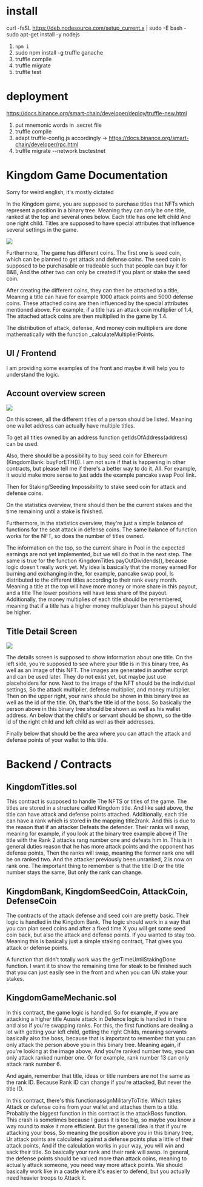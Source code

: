 # install

curl -fsSL https://deb.nodesource.com/setup_current.x | sudo -E bash -
sudo apt-get install -y nodejs

1. `npm i`
2. sudo npm install -g truffle ganache 
3. truffle compile
4. truffle migrate
5. truffle test

# deployment

https://docs.binance.org/smart-chain/developer/deploy/truffle-new.html

1. put mnemonic words in .secret file
2. truffle compile
3. adapt truffle-config.js accordingly -> https://docs.binance.org/smart-chain/developer/rpc.html
4. truffle migrate --network bsctestnet


# Kingdom Game Documentation

Sorry for weird english, it's mostly dictated

In the Kingdom game, you are supposed to purchase titles that NFTs which represent a position in a binary tree. Meaning they can only be one title, ranked at the top and several ones below. Each title has one left child And one right child. Titles are supposed to have special attributes that influence several settings in the game.

![](doc/images/binary-tree-to-DLL.png)

Furthermore, The game has different coins. The first one is seed coin, which can be planned to get attack and defense coins. The seed coin is supposed to be purchasable or tradeable such that people can buy it for B&amp;B, And the other two can only be created if you plant or stake the seed coin.

After creating the different coins, they can then be attached to a title, Meaning a title can have for example 1000 attack points and 5000 defense coins. These attached coins are then influenced by the special attributes mentioned above. For example, if a title has an attack coin multiplier of 1.4, The attached attack coins are then multiplied in the game by 1.4.

The distribution of attack, defense, And money coin multipliers are done mathematically with the function \_calculateMultiplierPoints.

## UI / Frontend

I am providing some examples of the front and maybe it will help you to understand the logic.

## Account overview screen

![](doc/images/myaccount.png)

On this screen, all the different titles of a person should be listed. Meaning one wallet address can actually have multiple titles.

To get all titles owned by an address function getIdsOfAddress(address) can be used.

Also, there should be a possibility to buy seed coin for Ethereum (KingdomBank: buyForETH()). I am not sure if that is happening in other contracts, but please tell me if there&#39;s a better way to do it. All. For example, it would make more sense to just adds the example pancake swap Pool link.

Then for Staking/Seeding Impossibility to stake seed coin for attack and defense coins.

On the statistics overview, there should then be the current stakes and the time remaining until a stake is finished.

Furthermore, in the statistics overview, they&#39;re just a simple balance of functions for the seat attack in defense coins. The same balance of function works for the NFT, so does the number of titles owned.

The information on the top, so the current share in Pool in the expected earnings are not yet implemented, but we will do that in the next step. The same is true for the function KingdomTitles.payOutDividends(), because logic doesn&#39;t really work yet. My idea is basically that the money earned For burning and exchanging in the, for example, pancake swap pool, Is distributed to the different titles according to their rank every month. Meaning a title at the top will have more money or more share in this payout, and a title The lower positions will have less share of the payout. Additionally, the money multiplies of each title should be remembered, meaning that if a title has a higher money multiplayer than his payout should be higher.

## Title Detail Screen

![](doc/images/detailpage.png)

The details screen is supposed to show information about one title. On the left side, you&#39;re supposed to see where your title is in this binary tree, As well as an image of this NFT. The images are generated in another script and can be used later. They do not exist yet, but maybe just use placeholders for now. Next to the image of the NFT should be the individual settings, So the attack multiplier, defense multiplier, and money multiplier. Then on the upper right, your rank should be shown in this binary tree as well as the id of the title. Oh, that&#39;s the title id of the boss. So basically the person above in this binary tree should be shown as well as his wallet address. An below that the child&#39;s or servant should be shown, so the title id of the right child and left child as well as their addresses.

Finally below that should be the area where you can attach the attack and defense points of your wallet to this title.

# Backend / Contracts

## KingdomTitles.sol

This contract is supposed to handle The NFTS or titles of the game. The titles are stored in a structure called Kingdom title. And like said above, the title can have attack and defense points attached. Additionally, each title can have a rank which is stored in the mapping title2rank. And this is due to the reason that if an attacker Defeats the defender. Their ranks will swap, meaning for example, if you look at the binary tree example above if The title with the Rank 2 attacks rang number one and defeats him in. This is in general duties reason that he has more attack points and the opponent has defense points, Then the ranks will swap, meaning the former rank one will be on ranked two. And the attacker previously been unranked, 2 is now on rank one. The important thing to remember is that the title ID or the title number stays the same, But only the rank can change.

## KingdomBank, KingdomSeedCoin, AttackCoin, DefenseCoin

The contracts of the attack defense and seed coin are pretty basic. Their logic is handled in the Kingdom Bank. The logic should work in a way that you can plan seed coins and after a fixed time X you will get some seed coin back, but also the attack and defense points. If you wanted to stay too. Meaning this is basically just a simple staking contract, That gives you attack or defense points.

A function that didn&#39;t totally work was the getTimeUntilStakingDone function. I want it to show the remaining time for steak to be finished such that you can just easily see in the front and when you can UN stake your stakes.

## KingdomGameMechanic.sol

In this contract, the game logic is handled. So for example, if you are attacking a higher title Aussie attack in Defence logic is handled in there and also if you&#39;re swapping ranks. For this, the first functions are dealing a lot with getting your left child, getting the right Childs, meaning servants basically also the boss, because that is important to remember that you can only attack the person above you in this binary tree. Meaning again, if you&#39;re looking at the image above, And you&#39;re ranked number two, you can only attack ranked number one. Or for example, rank number 13 can only attack rank number 6.

And again, remember that title, ideas or title numbers are not the same as the rank ID. Because Rank ID can change if you&#39;re attacked, But never the title ID.

In this contract, there&#39;s this functionassignMilitaryToTitle. Which takes Attack or defense coins from your wallet and attaches them to a title. Probably the biggest function in this contract is the attackBoss function. This crash is sometimes because I guess it is too big, so maybe you know a way round to make it more efficient. But the general idea is that if you&#39;re attacking your boss, So meaning the position above you in this binary tree, Ur attack points are calculated against a defense points plus a little of their attack points, And if the calculation works in your way, you will win and sack their title. So basically your rank and their rank will swap. In general, the defense points should be valued more than attack coins, meaning to actually attack someone, you need way more attack points. We should basically work like in a castle where it&#39;s easier to defend, but you actually need heavier troops to Attack it.
